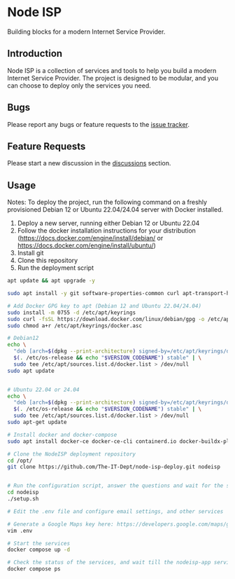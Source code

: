 <p align="center"><a href="https://theitdept.au" target="_blank"></a></p>

# Node ISP

Building blocks for a modern Internet Service Provider.

## Introduction

Node ISP is a collection of services and tools to help you build a modern Internet Service Provider. The project is
designed to be modular, and you can choose to deploy only the services you need.

## Bugs

Please report any bugs or feature requests to
the [issue tracker](https://github.com/The-IT-Dept/node-isp-community/issues/new/choose).

## Feature Requests

Please start a new discussion in the [discussions](https://github.com/The-IT-Dept/node-isp-community/discussions)
section.

## Usage

Notes: To deploy the project, run the following command on a freshly provisioned Debian 12 or Ubuntu 22.04/24.04 server
with Docker installed.

1. Deploy a new server, running either Debian 12 or Ubuntu 22.04
2. Follow the docker installation instructions for your distribution (https://docs.docker.com/engine/install/debian/
   or https://docs.docker.com/engine/install/ubuntu/)
3. Install git
4. Clone this repository
5. Run the deployment script

```bash
apt update && apt upgrade -y

sudo apt install -y git software-properties-common curl apt-transport-https ca-certificates

# Add Docker GPG key to apt (Debian 12 and Ubuntu 22.04/24.04)
sudo install -m 0755 -d /etc/apt/keyrings
sudo curl -fsSL https://download.docker.com/linux/debian/gpg -o /etc/apt/keyrings/docker.asc
sudo chmod a+r /etc/apt/keyrings/docker.asc

# Debian12 
echo \
  "deb [arch=$(dpkg --print-architecture) signed-by=/etc/apt/keyrings/docker.asc] https://download.docker.com/linux/debian \
  $(. /etc/os-release && echo "$VERSION_CODENAME") stable" | \
  sudo tee /etc/apt/sources.list.d/docker.list > /dev/null
sudo apt update


# Ubuntu 22.04 or 24.04
echo \
  "deb [arch=$(dpkg --print-architecture) signed-by=/etc/apt/keyrings/docker.asc] https://download.docker.com/linux/ubuntu \
  $(. /etc/os-release && echo "$VERSION_CODENAME") stable" | \
  sudo tee /etc/apt/sources.list.d/docker.list > /dev/null
sudo apt-get update

# Install docker and docker-compose
sudo apt install docker-ce docker-ce-cli containerd.io docker-buildx-plugin docker-compose-plugin

# Clone the NodeISP deployment repository
cd /opt/
git clone https://github.com/The-IT-Dept/node-isp-deploy.git nodeisp


# Run the configuration script, answer the questions and wait for the script to finish
cd nodeisp
./setup.sh

# Edit the .env file and configure email settings, and other services

# Generate a Google Maps key here: https://developers.google.com/maps/gmp-get-started, tied to your domain.
vim .env

# Start the services
docker compose up -d

# Check the status of the services, and wait till the nodeisp-app service is healthy.
docker compose ps
```
